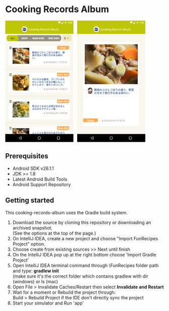 # Cooking Records Album


<img src="media/screenshot-2020-03-24_18.00.49.341.png" width="216" height="384" /> &nbsp;&nbsp;<img src="media/screenshot-2020-03-24_18.00.56.141.png" width="216" height="384" />

Prerequisites
--------------

- Android SDK v26.1.1
- JDK >= 1.8
- Latest Android Build Tools
- Android Support Repository

Getting started
---------------

This cooking-records-album uses the Gradle build system.

1. Download the source by cloning this repository or downloading an archived snapshot.\
   (See the options at the top of the page.)
2. On IntelliJ IDEA, create a new project and choose "Import FunRecipes Project" option.
3. Choose create from existing sources >> Next until finish
4. On the IntelliJ IDEA pop up at the right bottom choose 'Import Gradle Project'
5. Open IntelliJ IDEA terminal command through \FunRecipes folder path and type: **gradlew init**\
   (make sure it's the correct folder which contains gradlew with dir (windows) or ls (mac)
6. Open File > Invalidate Caches/Restart then select **Invalidate and Restart**
7. Wait for a moment or Rebuild the project through: \
   Build > Rebuild Project if the IDE don't directly sync the project
8. Start your simulator and Run 'app'
